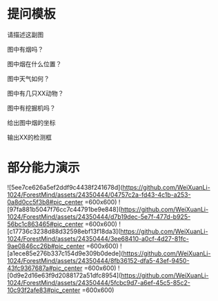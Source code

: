 # 提问模板

请描述这副图

图中有烟吗？

图中烟在什么位置？

图中天气如何？

图中有几只XX动物？

图中有挖掘机吗？

给出图中烟的坐标

输出XX的检测框

# 部分能力演示

![5ee7ce626a5ef2ddf9c4438f241678d](https://github.com/WeiXuanLi-1024/ForestMind/assets/24350444/04757c2a-fd43-4c1b-a253-0a8d0cc5f3b8#pic_center =600x600)
![97fa881b5047f76cc7c44791be9e848](https://github.com/WeiXuanLi-1024/ForestMind/assets/24350444/d7b19dec-5e7f-477d-b925-56bc1c863465#pic_center =600x600)
![c17736c3238d88d32598ebf13f18da3](https://github.com/WeiXuanLi-1024/ForestMind/assets/24350444/3ee68410-a0cf-4d27-81fc-9ae0846cc26b#pic_center =600x600)
![a1ece85e276b337c154d9e309b0dede](https://github.com/WeiXuanLi-1024/ForestMind/assets/24350444/8fb36152-dfa5-43ef-9450-43fc9367687a#pic_center =600x600)
![0d9e2d16e63f9d2088172a51dfc8954](https://github.com/WeiXuanLi-1024/ForestMind/assets/24350444/5fcbc9d7-a6ef-45c5-85c2-10c93f2afe83#pic_center =600x600)
